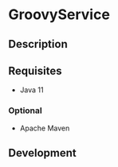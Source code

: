 # GroovyService

## Description

## Requisites

* Java 11

### Optional

* Apache Maven

## Development


